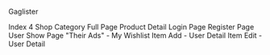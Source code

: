 Gaglister

Index 4
Shop Category Full Page
Product Detail
Login Page
Register Page
User Show Page "Their Ads" - My Wishlist
Item Add - User Detail
Item Edit - User Detail